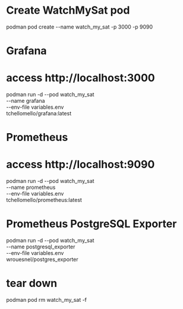 # Create WatchMySat pod
podman pod create --name watch_my_sat -p 3000 -p 9090

# Grafana
# access http://localhost:3000
podman run -d --pod watch_my_sat \
    --name grafana \
    --env-file variables.env \
    tchellomello/grafana:latest

# Prometheus
# access http://localhost:9090
podman run -d --pod watch_my_sat \
    --name prometheus \
    --env-file variables.env \
    tchellomello/prometheus:latest

# Prometheus PostgreSQL Exporter
podman run -d --pod watch_my_sat \
    --name postgresql_exporter \
    --env-file variables.env \
    wrouesnel/postgres_exporter



<!-- # saving config
podman generate kube watch_my_sat > watch_my_sat.yaml

# running config
podman play kube watch_my_sat.yaml -->

# tear down
podman pod rm watch_my_sat -f
